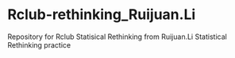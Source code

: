 # Rclub-rethinking_Ruijuan.Li
Repository for Rclub Statisical Rethinking from Ruijuan.Li
Statistical Rethinking practice 
